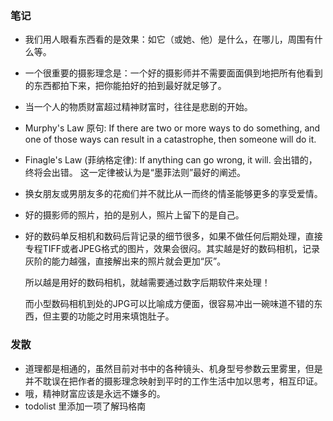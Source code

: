 ### 笔记
* 我们用人眼看东西看的是效果：如它（或她、他）是什么，在哪儿，周围有什么等。
* 一个很重要的摄影理念是：一个好的摄影师并不需要面面俱到地把所有他看到的东西都拍下来，把你能拍好的拍到最好就足够了。

* 当一个人的物质财富超过精神财富时，往往是悲剧的开始。
* Murphy's Law 原句: If there are two or more ways to do something, and one of those ways can result in a catastrophe, then someone will do it.
* Finagle's Law (菲纳格定律): If anything can go wrong, it will. 会出错的，终将会出错。 这一定律被认为是“墨菲法则”最好的阐述。
* 换女朋友或男朋友多的花痴们并不就比从一而终的情圣能够更多的享受爱情。
* 好的摄影师的照片，拍的是别人，照片上留下的是自己。
* 好的数码单反相机和数码后背记录的细节很多，如果不做任何后期处理，直接专程TIFF或者JPEG格式的图片，效果会很闷。其实越是好的数码相机，记录灰阶的能力越强，直接解出来的照片就会更加“灰”。

  所以越是用好的数码相机，就越需要通过数字后期软件来处理！

  而小型数码相机到处的JPG可以比喻成方便面，很容易冲出一碗味道不错的东西，但主要的功能之时用来填饱肚子。


### 发散
* 道理都是相通的，虽然目前对书中的各种镜头、机身型号参数云里雾里，但是并不耽误在把作者的摄影理念映射到平时的工作生活中加以思考，相互印证。
* 哦，精神财富应该是永远不嫌多的。
* todolist 里添加一项了解玛格南
